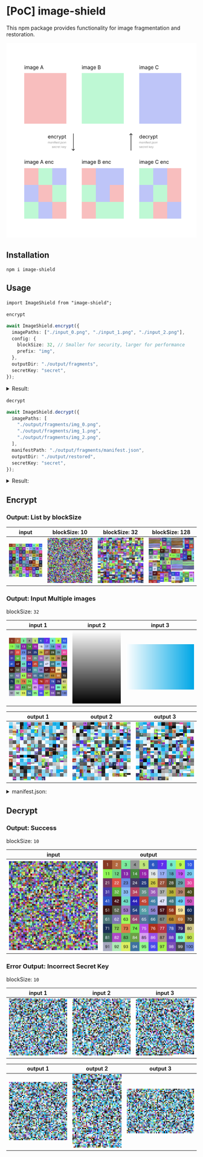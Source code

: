 # [PoC] image-shield

This npm package provides functionality for image fragmentation and restoration.

![](.docs/figure.png)


## Installation

```
npm i image-shield
```

## Usage

```
import ImageShield from "image-shield";
```

`encrypt`

```ts
await ImageShield.encrypt({
  imagePaths: ["./input_0.png", "./input_1.png", "./input_2.png"],
  config: {
    blockSize: 32, // Smaller for security, larger for performance
    prefix: "img",
  },
  outputDir: "./output/fragments",
  secretKey: "secret",
});
```

<details>
<summary>Result:</summary>

```sh
output
└── fragments
    ├── img_0.png
    ├── img_1.png
    ├── img_2.png
    └── manifest.json
```

</details>

`decrypt`

```ts
await ImageShield.decrypt({
  imagePaths: [
    "./output/fragments/img_0.png",
    "./output/fragments/img_1.png",
    "./output/fragments/img_2.png",
  ],
  manifestPath: "./output/fragments/manifest.json",
  outputDir: "./output/restored",
  secretKey: "secret",
});
```

<details>
<summary>Result:</summary>

```sh
output
└── restored
    ├── img_0_restored.png
    ├── img_1_restored.png
    └── img_2_restored.png
```

</details>

## Encrypt

### Output: List by blockSize

| input | blockSize: 10 | blockSize: 32 | blockSize: 128 |
|:-------:|:---------------:|:---------------:|:----------------:|
| ![](.docs/input_sample.png) | ![](.docs/output_10.png) | ![](.docs/output_32.png) | ![](.docs/output_128.png) |

### Output: Input Multiple images

blockSize: `32`

| input 1 | input 2 | input 3 |
|:-------:|:---------------:|:---------------:|
| ![](.docs/input_sample.png) | ![](.docs/input_sample_mono.png) | ![](.docs/input_sample_blue.png) |

| output 1 | output 2 | output 3 |
|:-------:|:---------------:|:---------------:|
| ![](.docs/output_m0.png) | ![](.docs/output_m1.png) | ![](.docs/output_m2.png) |

<details>
<summary>manifest.json:</summary>

```json
{
  "id": "614c69a2-b3c4-490b-a1d7-cb070aee1cfb",
  "version": "0.2.0",
  "timestamp": "2025-05-31T19:00:34.907Z",
  "config": {
    "blockSize": 32,
    "seed": 376768,
    "prefix": "img"
  },
  "images": [
    {
      "w": 500,
      "h": 500,
      "c": 4,
      "x": 16,
      "y": 16
    },
    {
      "w": 400,
      "h": 600,
      "c": 4,
      "x": 13,
      "y": 19
    },
    {
      "w": 600,
      "h": 400,
      "c": 4,
      "x": 19,
      "y": 13
    }
  ]
}
```

</details>

## Decrypt

### Output: Success

blockSize: `10`

| input | output |
|:-------:|:---------------:|
| ![](.docs/de_ok_m0.png) | ![](.docs/de_ok_restored_m0.png) |

### Error Output: Incorrect Secret Key

blockSize: `10`

| input 1 | input 2 | input 3 |
|:-------:|:---------------:|:---------------:|
| ![](.docs/de_output_m0.png) | ![](.docs/de_output_m1.png) | ![](.docs/de_output_m2.png) |

| output 1 | output 2 | output 3 |
|:-------:|:---------------:|:---------------:|
| ![](.docs/de_error_restored_m0.png) | ![](.docs/de_error_restored_m1.png) | ![](.docs/de_error_restored_m2.png) |
